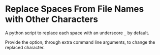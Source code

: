 # Replace Spaces From File Names with Other Characters

A python script to replace each space with an underscore `_` by default.

Provide the option, through extra command line arguments, to change the replaced character.
